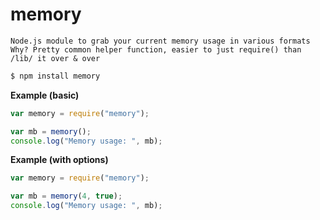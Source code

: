 
memory
======

 	Node.js module to grab your current memory usage in various formats
 	Why? Pretty common helper function, easier to just require() than /lib/ it over & over

```bash
$ npm install memory
```

**Example (basic)**

```javascript
var memory = require("memory");

var mb = memory();
console.log("Memory usage: ", mb);
```

**Example (with options)**

```javascript
var memory = require("memory");

var mb = memory(4, true);
console.log("Memory usage: ", mb);
```